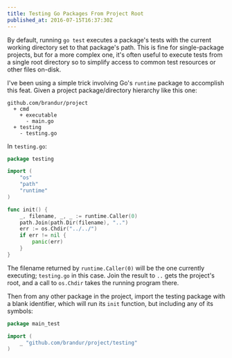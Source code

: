 ```yaml
---
title: Testing Go Packages From Project Root
published_at: 2016-07-15T16:37:30Z
---
```


By default, running `go test` executes a package's tests with the current
working directory set to that package's path. This is fine for single-package
projects, but for a more complex one, it's often useful to execute tests from a
single root directory so to simplify access to common test resources or other
files on-disk.

I've been using a simple trick involving Go's `runtime` package to accomplish
this feat. Given a project package/directory hierarchy like this one:

```
github.com/brandur/project
  + cmd
    + executable
      - main.go
  + testing
    - testing.go
```

In `testing.go`:

``` go
package testing

import (
	"os"
	"path"
	"runtime"
)

func init() {
	_, filename, _, _ := runtime.Caller(0)
	path.Join(path.Dir(filename), "..")
	err := os.Chdir("../../")
	if err != nil {
		panic(err)
	}
}
```

The filename returned by `runtime.Caller(0)` will be the one currently
executing; `testing.go` in this case. Join the result to `..` gets the
project's root, and a call to `os.Chdir` takes the running program there.

Then from any other package in the project, import the testing package with a
blank identifier, which will run its `init` function, but including any of its
symbols:

``` go
package main_test

import (
	_ "github.com/brandur/project/testing"
)
```
